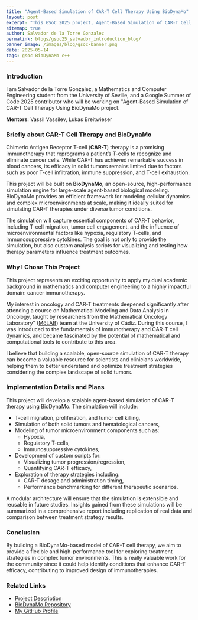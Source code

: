 ```yaml
---
title: "Agent-Based Simulation of CAR-T Cell Therapy Using BioDynaMo"
layout: post
excerpt: "This GSoC 2025 project, Agent-Based Simulation of CAR-T Cell Therapy, aims to develop a BioDynaMo-based model to simulate CAR-T cell dynamics and interactions. The goal is to provide researchers with a tool to evaluate therapy efficacy and identify strategies to enhance treatment outcomes."
sitemap: true
author: Salvador de la Torre Gonzalez
permalink: blogs/gsoc25_salvador_introduction_blog/
banner_image: /images/blog/gsoc-banner.png
date: 2025-05-14
tags: gsoc BioDynaMo c++
---
```


### Introduction

I am Salvador de la Torre Gonzalez, a Mathematics and Computer Engineering student from the University of Seville, and a Google Summer of Code 2025 contributor who will be working on "Agent-Based Simulation of CAR-T Cell Therapy Using BioDynaMo project.

**Mentors**: Vassil Vassilev, Lukas Breitwieser

### Briefly about CAR-T Cell Therapy and BioDynaMo

Chimeric Antigen Receptor T-cell (**CAR-T**) therapy is a promising immunotherapy that reprograms a patient’s T-cells to recognize and eliminate cancer cells. While CAR-T has achieved remarkable success in blood cancers, its efficacy in solid tumors remains limited due to factors such as poor T-cell infiltration, immune suppression, and T-cell exhaustion.

This project will be built on **BioDynaMo**, an open-source, high-performance simulation engine for large-scale agent-based biological modeling. BioDynaMo provides an efficient framework for modeling cellular dynamics and complex microenvironments at scale, making it ideally suited for simulating CAR-T therapies under diverse tumor conditions.

The simulation will capture essential components of CAR-T behavior, including T-cell migration, tumor cell engagement, and the influence 
of microenvironmental factors like hypoxia, regulatory T-cells, and immunosuppressive cytokines. The goal is not only to provide the simulation, but also custom analysis scripts for visualizing and testing how therapy parameters influence treatment outcomes.

### Why I Chose This Project

This project represents an exciting opportunity to apply my dual academic background in mathematics and computer engineering to a highly impactful domain: cancer immunotherapy.

My interest in oncology and CAR-T treatments deepened significantly after attending a course on Mathematical Modeling and Data Analysis in Oncology, taught by researchers from the Mathematical Oncology Laboratory" ([MôLAB](https://www.researchgate.net/lab/Mathematical-Oncology-Laboratory-MoLAB-Victor-M-Perez-Garcia)) team at the University of Cádiz. During this course, I was introduced to the fundamentals of immunotherapy and CAR-T cell dynamics, and became fascinated by the potential of mathematical and computational tools to contribute to this area.

I believe that building a scalable, open-source simulation of CAR-T therapy can become a valuable resource for scientists and clinicians worldwide, helping them to better understand and optimize treatment strategies considering the complex landscape of solid tumors. 

### Implementation Details and Plans

This project will develop a scalable agent-based simulation of CAR-T therapy using BioDynaMo. The simulation will include:

- T-cell migration, proliferation, and tumor cell killing,
- Simulation of both solid tumors and hematological cancers,
- Modeling of tumor microenvironment components such as:
  - Hypoxia,
  - Regulatory T-cells,
  - Immunosuppressive cytokines,
- Development of custom scripts for:
  - Visualizing tumor progression/regression,
  - Quantifying CAR-T efficacy,
- Exploration of therapy strategies including:
  - CAR-T dosage and administration timing,
  - Performance benchmarking for different therapeutic scenarios.

A modular architecture will ensure that the simulation is extensible and reusable in future studies. Insights gained from these simulations will be summarized in a comprehensive report including replication of real data and comparison between treatment strategy results.

### Conclusion

By building a BioDynaMo-based model of CAR-T cell therapy, we aim to provide a flexible and high-performance tool for exploring treatment strategies in complex tumor environments. This is really valuable work for the community since it could help identify conditions that enhance CAR-T efficacy, contributing to improved design of immunotherapies.


### Related Links

- [Project Description](https://hepsoftwarefoundation.org/gsoc/2025/proposal_BioDynamo-CART.html)
- [BioDynaMo Repository](https://github.com/BioDynaMo/biodynamo)
- [My GitHub Profile](https://github.com/salva24)
